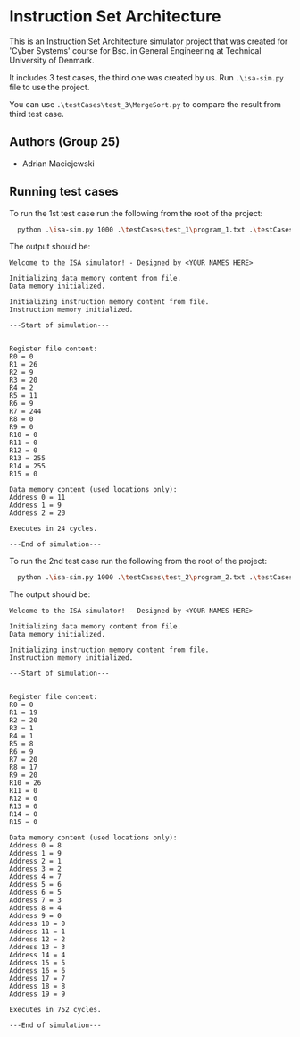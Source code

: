 # Instruction Set Architecture 
This is an Instruction Set Architecture simulator project that was created for 'Cyber Systems' course for Bsc. in General Engineering at Technical University of Denmark.

It includes 3 test cases, the third one was created by us. Run ```.\isa-sim.py``` file to use the project.

You can use ```.\testCases\test_3\MergeSort.py``` to compare the result from third test case.

## Authors (Group 25)

- Adrian Maciejewski

## Running test cases

To run the 1st test case run the following from the root of the project:

```bash
  python .\isa-sim.py 1000 .\testCases\test_1\program_1.txt .\testCases\test_1\data_mem_1.txt

```
The output should be:
```
Welcome to the ISA simulator! - Designed by <YOUR NAMES HERE>

Initializing data memory content from file.
Data memory initialized.

Initializing instruction memory content from file.
Instruction memory initialized.

---Start of simulation---


Register file content:
R0 = 0
R1 = 26
R2 = 9
R3 = 20
R4 = 2
R5 = 11
R6 = 9
R7 = 244
R8 = 0
R9 = 0
R10 = 0
R11 = 0
R12 = 0
R13 = 255
R14 = 255
R15 = 0

Data memory content (used locations only):
Address 0 = 11
Address 1 = 9
Address 2 = 20

Executes in 24 cycles.

---End of simulation---
```

To run the 2nd test case run the following from the root of the project:

```bash
  python .\isa-sim.py 1000 .\testCases\test_2\program_2.txt .\testCases\test_2\data_mem_2.txt
```
The output should be:
```
Welcome to the ISA simulator! - Designed by <YOUR NAMES HERE>

Initializing data memory content from file.
Data memory initialized.

Initializing instruction memory content from file.
Instruction memory initialized.

---Start of simulation---


Register file content:
R0 = 0
R1 = 19
R2 = 20
R3 = 1
R4 = 1
R5 = 8
R6 = 9
R7 = 20
R8 = 17
R9 = 20
R10 = 26
R11 = 0
R12 = 0
R13 = 0
R14 = 0
R15 = 0

Data memory content (used locations only):
Address 0 = 8
Address 1 = 9
Address 2 = 1
Address 3 = 2
Address 4 = 7
Address 5 = 6
Address 6 = 5
Address 7 = 3
Address 8 = 4
Address 9 = 0
Address 10 = 0
Address 11 = 1
Address 12 = 2
Address 13 = 3
Address 14 = 4
Address 15 = 5
Address 16 = 6
Address 17 = 7
Address 18 = 8
Address 19 = 9

Executes in 752 cycles.

---End of simulation---
```
